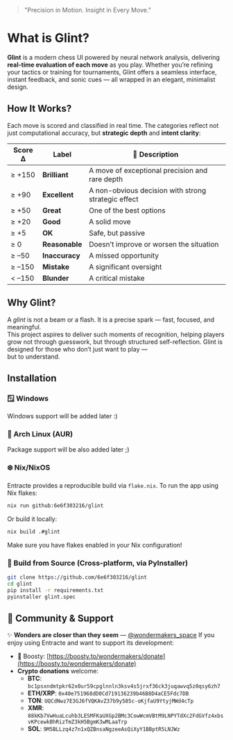 > "Precision in Motion. Insight in Every Move."
# What is Glint?
**Glint** is a modern chess UI powered by neural network analysis, delivering **real-time evaluation of each move** as you play. Whether you’re refining your tactics or training for tournaments, Glint offers a seamless interface, instant feedback, and sonic cues — all wrapped in an elegant, minimalist design.
## How It Works?
Each move is scored and classified in real time. The categories reflect not just computational accuracy, but **strategic depth** and **intent clarity**:

| Score Δ | Label          | 💬 Description                                      |
| ------- | -------------- | --------------------------------------------------- |
| ≥ +150  | **Brilliant**  | A move of exceptional precision and rare depth      |
| ≥ +90   | **Excellent**  | A non-obvious decision with strong strategic effect |
| ≥ +50   | **Great**      | One of the best options                             |
| ≥ +20   | **Good**       | A solid move                                        |
| ≥ +5    | **OK**         | Safe, but passive                                   |
| ≥ 0     | **Reasonable** | Doesn’t improve or worsen the situation             |
| ≥ –50   | **Inaccuracy** | A missed opportunity                                |
| ≥ –150  | **Mistake**    | A significant oversight                             |
| < –150  | **Blunder**    | A critical mistake                                  |
## Why Glint?
A _glint_ is not a beam or a flash. It is a precise spark — fast, focused, and meaningful.  
This project aspires to deliver such moments of recognition, helping players grow not through guesswork, but through structured self-reflection.
Glint is designed for those who don’t just want to play —  
but to understand.
## Installation
### 🪟 Windows
Windows support will be added later :)
### 🧩 Arch Linux (AUR)
Package support will be also added later ;)
### ❄️ Nix/NixOS
Entracte provides a reproducible build via `flake.nix`. To run the app using Nix flakes:
```bash
nix run github:6e6f303216/glint
```
Or build it locally:
```bash
nix build .#glint
```
Make sure you have flakes enabled in your Nix configuration!
### 🐍 Build from Source (Cross-platform, via PyInstaller)
```bash
git clone https://github.com/6e6f303216/glint
cd glint
pip install -r requirements.txt
pyinstaller glint.spec
```
## 🔗 Community & Support
✨ **Wonders are closer than they seem** — [@wondermakers_space](https://t.me/wondermakers_space)
If you enjoy using Entracte and want to support its development:
- 💖 Boosty: [https://boosty.to/wondermakers/donate](https://boosty.to/wondermakers/donate)
- **Crypto donations** welcome:
  - **BTC**: `bc1psxndmtpkr62x0ur59cpglnnln3ksv4s5jrxf36ck3juqawvq5z0qsy6zh7`
  - **ETH/XRP**: `0x40e751968dD0Cd719136239b46B8D4aCE5Fdc7DB`
  - **TON**: `UQCdNwz7E3GJ6fVQKAvZ37b9y585c-oKjfaU9YtyjMWd4cTp`
  - **XMR**: `88kKb7VwHuaLcuhb3LESMFKaUXGp2BMc3CowWcmVBtM9LNPYTdXc2FdGVfz4xbsvKPcewkBhRizTmZ3kH5BgmK3wMLaaTrp`
  - **SOL**: `9M5BLLzq4z7n1xQZBnsaNgzeeAsQiXyY1BBptR5LNJWz`